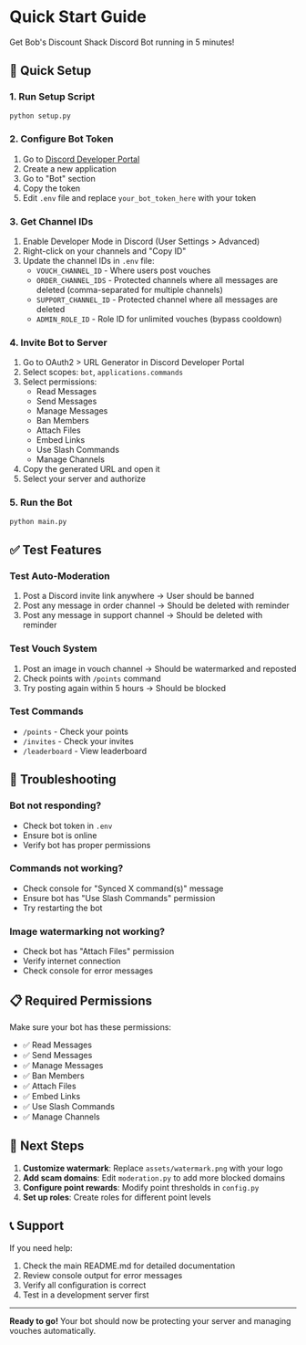 # Quick Start Guide

Get Bob's Discount Shack Discord Bot running in 5 minutes!

## 🚀 Quick Setup

### 1. Run Setup Script
```bash
python setup.py
```

### 2. Configure Bot Token
1. Go to [Discord Developer Portal](https://discord.com/developers/applications)
2. Create a new application
3. Go to "Bot" section
4. Copy the token
5. Edit `.env` file and replace `your_bot_token_here` with your token

### 3. Get Channel IDs
1. Enable Developer Mode in Discord (User Settings > Advanced)
2. Right-click on your channels and "Copy ID"
3. Update the channel IDs in `.env` file:
   - `VOUCH_CHANNEL_ID` - Where users post vouches
   - `ORDER_CHANNEL_IDS` - Protected channels where all messages are deleted (comma-separated for multiple channels)
   - `SUPPORT_CHANNEL_ID` - Protected channel where all messages are deleted
   - `ADMIN_ROLE_ID` - Role ID for unlimited vouches (bypass cooldown)

### 4. Invite Bot to Server
1. Go to OAuth2 > URL Generator in Discord Developer Portal
2. Select scopes: `bot`, `applications.commands`
3. Select permissions:
   - Read Messages
   - Send Messages
   - Manage Messages
   - Ban Members
   - Attach Files
   - Embed Links
   - Use Slash Commands
   - Manage Channels
4. Copy the generated URL and open it
5. Select your server and authorize

### 5. Run the Bot
```bash
python main.py
```

## ✅ Test Features

### Test Auto-Moderation
1. Post a Discord invite link anywhere → User should be banned
2. Post any message in order channel → Should be deleted with reminder
3. Post any message in support channel → Should be deleted with reminder

### Test Vouch System
1. Post an image in vouch channel → Should be watermarked and reposted
2. Check points with `/points` command
3. Try posting again within 5 hours → Should be blocked

### Test Commands
- `/points` - Check your points
- `/invites` - Check your invites
- `/leaderboard` - View leaderboard

## 🔧 Troubleshooting

### Bot not responding?
- Check bot token in `.env`
- Ensure bot is online
- Verify bot has proper permissions

### Commands not working?
- Check console for "Synced X command(s)" message
- Ensure bot has "Use Slash Commands" permission
- Try restarting the bot

### Image watermarking not working?
- Check bot has "Attach Files" permission
- Verify internet connection
- Check console for error messages

## 📋 Required Permissions

Make sure your bot has these permissions:
- ✅ Read Messages
- ✅ Send Messages  
- ✅ Manage Messages
- ✅ Ban Members
- ✅ Attach Files
- ✅ Embed Links
- ✅ Use Slash Commands
- ✅ Manage Channels

## 🎯 Next Steps

1. **Customize watermark**: Replace `assets/watermark.png` with your logo
2. **Add scam domains**: Edit `moderation.py` to add more blocked domains
3. **Configure point rewards**: Modify point thresholds in `config.py`
4. **Set up roles**: Create roles for different point levels

## 📞 Support

If you need help:
1. Check the main README.md for detailed documentation
2. Review console output for error messages
3. Verify all configuration is correct
4. Test in a development server first

---

**Ready to go!** Your bot should now be protecting your server and managing vouches automatically. 